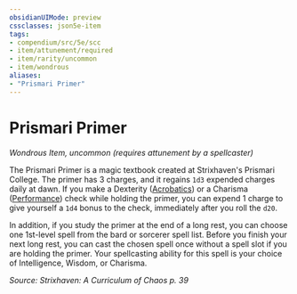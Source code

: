 ```yaml
---
obsidianUIMode: preview
cssclasses: json5e-item
tags:
- compendium/src/5e/scc
- item/attunement/required
- item/rarity/uncommon
- item/wondrous
aliases: 
- "Prismari Primer"
---
```

# Prismari Primer
*Wondrous Item, uncommon (requires attunement by a spellcaster)*  


The Prismari Primer is a magic textbook created at Strixhaven's Prismari College. The primer has 3 charges, and it regains `1d3` expended charges daily at dawn. If you make a Dexterity ([Acrobatics](/Systems/5e/rules/skills.md#Acrobatics)) or a Charisma ([Performance](/Systems/5e/rules/skills.md#Performance)) check while holding the primer, you can expend 1 charge to give yourself a `1d4` bonus to the check, immediately after you roll the `d20`.

In addition, if you study the primer at the end of a long rest, you can choose one 1st-level spell from the bard or sorcerer spell list. Before you finish your next long rest, you can cast the chosen spell once without a spell slot if you are holding the primer. Your spellcasting ability for this spell is your choice of Intelligence, Wisdom, or Charisma.

*Source: Strixhaven: A Curriculum of Chaos p. 39*